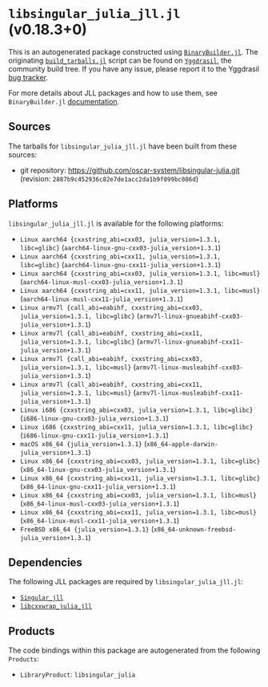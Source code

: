 # `libsingular_julia_jll.jl` (v0.18.3+0)

This is an autogenerated package constructed using [`BinaryBuilder.jl`](https://github.com/JuliaPackaging/BinaryBuilder.jl). The originating [`build_tarballs.jl`](https://github.com/JuliaPackaging/Yggdrasil/blob/7acbc1e8b3df380327c9095aa9c63ede0e4c341b/L/libsingular_julia/libsingular_julia@1.3/build_tarballs.jl) script can be found on [`Yggdrasil`](https://github.com/JuliaPackaging/Yggdrasil/), the community build tree.  If you have any issue, please report it to the Yggdrasil [bug tracker](https://github.com/JuliaPackaging/Yggdrasil/issues).

For more details about JLL packages and how to use them, see `BinaryBuilder.jl` [documentation](https://juliapackaging.github.io/BinaryBuilder.jl/dev/jll/).

## Sources

The tarballs for `libsingular_julia_jll.jl` have been built from these sources:

* git repository: https://github.com/oscar-system/libsingular-julia.git (revision: `2887b9c452936c82e7de1acc2da1b9f099bc086d`)

## Platforms

`libsingular_julia_jll.jl` is available for the following platforms:

* `Linux aarch64 {cxxstring_abi=cxx03, julia_version=1.3.1, libc=glibc}` (`aarch64-linux-gnu-cxx03-julia_version+1.3.1`)
* `Linux aarch64 {cxxstring_abi=cxx11, julia_version=1.3.1, libc=glibc}` (`aarch64-linux-gnu-cxx11-julia_version+1.3.1`)
* `Linux aarch64 {cxxstring_abi=cxx03, julia_version=1.3.1, libc=musl}` (`aarch64-linux-musl-cxx03-julia_version+1.3.1`)
* `Linux aarch64 {cxxstring_abi=cxx11, julia_version=1.3.1, libc=musl}` (`aarch64-linux-musl-cxx11-julia_version+1.3.1`)
* `Linux armv7l {call_abi=eabihf, cxxstring_abi=cxx03, julia_version=1.3.1, libc=glibc}` (`armv7l-linux-gnueabihf-cxx03-julia_version+1.3.1`)
* `Linux armv7l {call_abi=eabihf, cxxstring_abi=cxx11, julia_version=1.3.1, libc=glibc}` (`armv7l-linux-gnueabihf-cxx11-julia_version+1.3.1`)
* `Linux armv7l {call_abi=eabihf, cxxstring_abi=cxx03, julia_version=1.3.1, libc=musl}` (`armv7l-linux-musleabihf-cxx03-julia_version+1.3.1`)
* `Linux armv7l {call_abi=eabihf, cxxstring_abi=cxx11, julia_version=1.3.1, libc=musl}` (`armv7l-linux-musleabihf-cxx11-julia_version+1.3.1`)
* `Linux i686 {cxxstring_abi=cxx03, julia_version=1.3.1, libc=glibc}` (`i686-linux-gnu-cxx03-julia_version+1.3.1`)
* `Linux i686 {cxxstring_abi=cxx11, julia_version=1.3.1, libc=glibc}` (`i686-linux-gnu-cxx11-julia_version+1.3.1`)
* `macOS x86_64 {julia_version=1.3.1}` (`x86_64-apple-darwin-julia_version+1.3.1`)
* `Linux x86_64 {cxxstring_abi=cxx03, julia_version=1.3.1, libc=glibc}` (`x86_64-linux-gnu-cxx03-julia_version+1.3.1`)
* `Linux x86_64 {cxxstring_abi=cxx11, julia_version=1.3.1, libc=glibc}` (`x86_64-linux-gnu-cxx11-julia_version+1.3.1`)
* `Linux x86_64 {cxxstring_abi=cxx03, julia_version=1.3.1, libc=musl}` (`x86_64-linux-musl-cxx03-julia_version+1.3.1`)
* `Linux x86_64 {cxxstring_abi=cxx11, julia_version=1.3.1, libc=musl}` (`x86_64-linux-musl-cxx11-julia_version+1.3.1`)
* `FreeBSD x86_64 {julia_version=1.3.1}` (`x86_64-unknown-freebsd-julia_version+1.3.1`)

## Dependencies

The following JLL packages are required by `libsingular_julia_jll.jl`:

* [`Singular_jll`](https://github.com/JuliaBinaryWrappers/Singular_jll.jl)
* [`libcxxwrap_julia_jll`](https://github.com/JuliaBinaryWrappers/libcxxwrap_julia_jll.jl)

## Products

The code bindings within this package are autogenerated from the following `Products`:

* `LibraryProduct`: `libsingular_julia`
